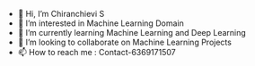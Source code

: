 - 👋 Hi, I’m Chiranchievi S
- 👀 I’m interested in Machine Learning Domain
- 🌱 I’m currently learning Machine Learning and Deep Learning
- 💞️ I’m looking to collaborate on Machine Learning Projects
- 📫 How to reach me : Contact-6369171507
<!---
Chiranchievi/Chiranchievi is a ✨ special ✨ repository because its `README.md` (this file) appears on your GitHub profile.
You can click the Preview link to take a look at your changes.
--->
